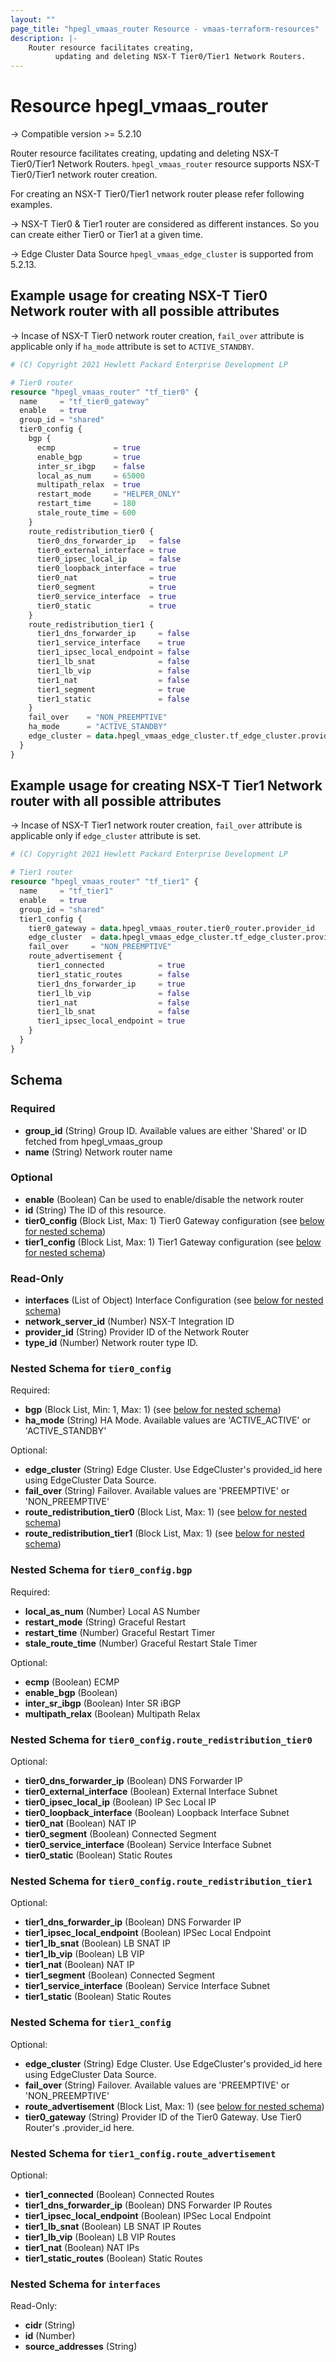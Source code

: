 ```yaml
---
layout: ""
page_title: "hpegl_vmaas_router Resource - vmaas-terraform-resources"
description: |-
    Router resource facilitates creating,
          updating and deleting NSX-T Tier0/Tier1 Network Routers.
---
```


# Resource hpegl_vmaas_router

-> Compatible version >= 5.2.10

Router resource facilitates creating,
		updating and deleting NSX-T Tier0/Tier1 Network Routers.
`hpegl_vmaas_router` resource supports NSX-T Tier0/Tier1 network router creation.

For creating an NSX-T Tier0/Tier1 network router please refer following examples.

-> NSX-T Tier0 & Tier1 router are considered as different instances. So you can create either Tier0 or Tier1 at a given time.

-> Edge Cluster Data Source `hpegl_vmaas_edge_cluster` is supported from 5.2.13.

## Example usage for creating NSX-T Tier0 Network router with all possible attributes

-> Incase of NSX-T Tier0 network router creation, `fail_over` attribute is applicable only if `ha_mode` attribute is
set to `ACTIVE_STANDBY`.

```terraform
# (C) Copyright 2021 Hewlett Packard Enterprise Development LP

# Tier0 router
resource "hpegl_vmaas_router" "tf_tier0" {
  name     = "tf_tier0_gateway"
  enable   = true
  group_id = "shared"
  tier0_config {
    bgp {
      ecmp             = true
      enable_bgp       = true
      inter_sr_ibgp    = false
      local_as_num     = 65000
      multipath_relax  = true
      restart_mode     = "HELPER_ONLY"
      restart_time     = 180
      stale_route_time = 600
    }
    route_redistribution_tier0 {
      tier0_dns_forwarder_ip   = false
      tier0_external_interface = true
      tier0_ipsec_local_ip     = false
      tier0_loopback_interface = true
      tier0_nat                = true
      tier0_segment            = true
      tier0_service_interface  = true
      tier0_static             = true
    }
    route_redistribution_tier1 {
      tier1_dns_forwarder_ip     = false
      tier1_service_interface    = true
      tier1_ipsec_local_endpoint = false
      tier1_lb_snat              = false
      tier1_lb_vip               = false
      tier1_nat                  = false
      tier1_segment              = true
      tier1_static               = false
    }
    fail_over    = "NON_PREEMPTIVE"
    ha_mode      = "ACTIVE_STANDBY"
    edge_cluster = data.hpegl_vmaas_edge_cluster.tf_edge_cluster.provider_id
  }
}
```

## Example usage for creating NSX-T Tier1 Network router with all possible attributes

-> Incase of NSX-T Tier1 network router creation, `fail_over` attribute is applicable only if `edge_cluster` attribute
is set.

```terraform
# (C) Copyright 2021 Hewlett Packard Enterprise Development LP

# Tier1 router
resource "hpegl_vmaas_router" "tf_tier1" {
  name     = "tf_tier1"
  enable   = true
  group_id = "shared"
  tier1_config {
    tier0_gateway = data.hpegl_vmaas_router.tier0_router.provider_id
    edge_cluster  = data.hpegl_vmaas_edge_cluster.tf_edge_cluster.provider_id
    fail_over     = "NON_PREEMPTIVE"
    route_advertisement {
      tier1_connected            = true
      tier1_static_routes        = false
      tier1_dns_forwarder_ip     = true
      tier1_lb_vip               = false
      tier1_nat                  = false
      tier1_lb_snat              = false
      tier1_ipsec_local_endpoint = true
    }
  }
}
```

<!-- schema generated by tfplugindocs -->
## Schema

### Required

- **group_id** (String) Group ID. Available values are either 'Shared' or ID fetched from hpegl_vmaas_group
- **name** (String) Network router name

### Optional

- **enable** (Boolean) Can be used to enable/disable the network router
- **id** (String) The ID of this resource.
- **tier0_config** (Block List, Max: 1) Tier0 Gateway configuration (see [below for nested schema](#nestedblock--tier0_config))
- **tier1_config** (Block List, Max: 1) Tier1 Gateway configuration (see [below for nested schema](#nestedblock--tier1_config))

### Read-Only

- **interfaces** (List of Object) Interface Configuration (see [below for nested schema](#nestedatt--interfaces))
- **network_server_id** (Number) NSX-T Integration ID
- **provider_id** (String) Provider ID of the Network Router
- **type_id** (Number) Network router type ID.

<a id="nestedblock--tier0_config"></a>
### Nested Schema for `tier0_config`

Required:

- **bgp** (Block List, Min: 1, Max: 1) (see [below for nested schema](#nestedblock--tier0_config--bgp))
- **ha_mode** (String) HA Mode. Available values are 'ACTIVE_ACTIVE' or 'ACTIVE_STANDBY'

Optional:

- **edge_cluster** (String) Edge Cluster. Use EdgeCluster's provided_id here using EdgeCluster Data Source.
- **fail_over** (String) Failover. Available values are 'PREEMPTIVE' or 'NON_PREEMPTIVE'
- **route_redistribution_tier0** (Block List, Max: 1) (see [below for nested schema](#nestedblock--tier0_config--route_redistribution_tier0))
- **route_redistribution_tier1** (Block List, Max: 1) (see [below for nested schema](#nestedblock--tier0_config--route_redistribution_tier1))

<a id="nestedblock--tier0_config--bgp"></a>
### Nested Schema for `tier0_config.bgp`

Required:

- **local_as_num** (Number) Local AS Number
- **restart_mode** (String) Graceful Restart
- **restart_time** (Number) Graceful Restart Timer
- **stale_route_time** (Number) Graceful Restart Stale Timer

Optional:

- **ecmp** (Boolean) ECMP
- **enable_bgp** (Boolean)
- **inter_sr_ibgp** (Boolean) Inter SR iBGP
- **multipath_relax** (Boolean) Multipath Relax


<a id="nestedblock--tier0_config--route_redistribution_tier0"></a>
### Nested Schema for `tier0_config.route_redistribution_tier0`

Optional:

- **tier0_dns_forwarder_ip** (Boolean) DNS Forwarder IP
- **tier0_external_interface** (Boolean) External Interface Subnet
- **tier0_ipsec_local_ip** (Boolean) IP Sec Local IP
- **tier0_loopback_interface** (Boolean) Loopback Interface Subnet
- **tier0_nat** (Boolean) NAT IP
- **tier0_segment** (Boolean) Connected Segment
- **tier0_service_interface** (Boolean) Service Interface Subnet
- **tier0_static** (Boolean) Static Routes


<a id="nestedblock--tier0_config--route_redistribution_tier1"></a>
### Nested Schema for `tier0_config.route_redistribution_tier1`

Optional:

- **tier1_dns_forwarder_ip** (Boolean) DNS Forwarder IP
- **tier1_ipsec_local_endpoint** (Boolean) IPSec Local Endpoint
- **tier1_lb_snat** (Boolean) LB SNAT IP
- **tier1_lb_vip** (Boolean) LB VIP
- **tier1_nat** (Boolean) NAT IP
- **tier1_segment** (Boolean) Connected Segment
- **tier1_service_interface** (Boolean) Service Interface Subnet
- **tier1_static** (Boolean) Static Routes



<a id="nestedblock--tier1_config"></a>
### Nested Schema for `tier1_config`

Optional:

- **edge_cluster** (String) Edge Cluster. Use EdgeCluster's provided_id here using EdgeCluster Data Source.
- **fail_over** (String) Failover. Available values are 'PREEMPTIVE' or 'NON_PREEMPTIVE'
- **route_advertisement** (Block List, Max: 1) (see [below for nested schema](#nestedblock--tier1_config--route_advertisement))
- **tier0_gateway** (String) Provider ID of the Tier0 Gateway. Use Tier0 Router's  .provider_id  here.

<a id="nestedblock--tier1_config--route_advertisement"></a>
### Nested Schema for `tier1_config.route_advertisement`

Optional:

- **tier1_connected** (Boolean) Connected Routes
- **tier1_dns_forwarder_ip** (Boolean) DNS Forwarder IP Routes
- **tier1_ipsec_local_endpoint** (Boolean) IPSec Local Endpoint
- **tier1_lb_snat** (Boolean) LB SNAT IP Routes
- **tier1_lb_vip** (Boolean) LB VIP Routes
- **tier1_nat** (Boolean) NAT IPs
- **tier1_static_routes** (Boolean) Static Routes



<a id="nestedatt--interfaces"></a>
### Nested Schema for `interfaces`

Read-Only:

- **cidr** (String)
- **id** (Number)
- **source_addresses** (String)
